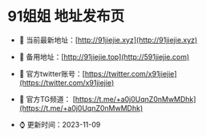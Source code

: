 
# **91姐姐**  地址发布页

- 👋 当前最新地址：[http://91jiejie.xyz](http://91jiejie.xyz)

- 👀 备用地址：[http://91jiejie.top](http://591jiejie.com)
  
- 🌱 官方twitter账号：[https://twitter.com/x91jiejie](https://twitter.com/x91jiejie)
  
- 💞️ 官方TG频道： [https://t.me/+a0j0UqnZ0nMwMDhk](https://t.me/+a0j0UqnZ0nMwMDhk)

- ⌚️ 更新时间：2023-11-09


<!---
91jiejie/91jiejie is a ✨ special ✨ repository because its `README.md` (this file) appears on your GitHub profile.
You can click the Preview link to take a look at your changes.
--->
